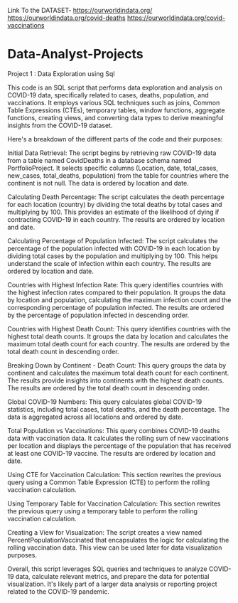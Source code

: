 Link To the DATASET- https://ourworldindata.org/
                     https://ourworldindata.org/covid-deaths
                     https://ourworldindata.org/covid-vaccinations



# Data-Analyst-Projects
Project 1 : Data Exploration using Sql 

This code is an SQL script that performs data exploration and analysis on COVID-19 data, specifically related to cases, deaths, population, and vaccinations. It 
employs various SQL techniques such as joins, Common Table Expressions (CTEs), temporary tables, window functions, aggregate functions, creating views, and 
converting data types to derive meaningful insights from the COVID-19 dataset.

Here's a breakdown of the different parts of the code and their purposes:

Initial Data Retrieval:
The script begins by retrieving raw COVID-19 data from a table named CovidDeaths in a database schema named PortfolioProject. It selects specific columns 
(Location, date, total_cases, new_cases, total_deaths, population) from the table for countries where the continent is not null. The data is ordered by location 
and date.

Calculating Death Percentage:
The script calculates the death percentage for each location (country) by dividing the total deaths by total cases and multiplying by 100. This provides an 
estimate of the likelihood of dying if contracting COVID-19 in each country. The results are ordered by location and date.

Calculating Percentage of Population Infected:
The script calculates the percentage of the population infected with COVID-19 in each location by dividing total cases by the population and multiplying by 100. 
This helps understand the scale of infection within each country. The results are ordered by location and date.

Countries with Highest Infection Rate:
This query identifies countries with the highest infection rates compared to their population. It groups the data by location and population, calculating the 
maximum infection count and the corresponding percentage of population infected. The results are ordered by the percentage of population infected in descending 
order.

Countries with Highest Death Count:
This query identifies countries with the highest total death counts. It groups the data by location and calculates the maximum total death count for each country. 
The results are ordered by the total death count in descending order.

Breaking Down by Continent - Death Count:
This query groups the data by continent and calculates the maximum total death count for each continent. The results provide insights into continents with the 
highest death counts. The results are ordered by the total death count in descending order.

Global COVID-19 Numbers:
This query calculates global COVID-19 statistics, including total cases, total deaths, and the death percentage. The data is aggregated across all locations and 
ordered by date.

Total Population vs Vaccinations:
This query combines COVID-19 deaths data with vaccination data. It calculates the rolling sum of new vaccinations per location and displays the percentage of the 
population that has received at least one COVID-19 vaccine. The results are ordered by location and date.

Using CTE for Vaccination Calculation:
This section rewrites the previous query using a Common Table Expression (CTE) to perform the rolling vaccination calculation.

Using Temporary Table for Vaccination Calculation:
This section rewrites the previous query using a temporary table to perform the rolling vaccination calculation.

Creating a View for Visualization:
The script creates a view named PercentPopulationVaccinated that encapsulates the logic for calculating the rolling vaccination data. This view can be used later 
for data visualization purposes.

Overall, this script leverages SQL queries and techniques to analyze COVID-19 data, calculate relevant metrics, and prepare the data for potential visualization. 
It's likely part of a larger data analysis or reporting project related to the COVID-19 pandemic.
